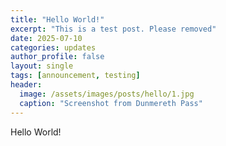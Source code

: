 ```yaml
---
title: "Hello World!"
excerpt: "This is a test post. Please removed"
date: 2025-07-10
categories: updates
author_profile: false
layout: single
tags: [announcement, testing]
header:
  image: /assets/images/posts/hello/1.jpg
  caption: "Screenshot from Dunmereth Pass"
---
```


Hello World!
